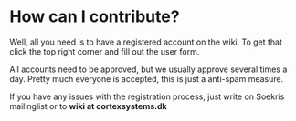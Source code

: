 # How can I contribute?

Well, all you need is to have a registered account on the wiki. To get that click the top right corner and fill out the user form.

All accounts need to be approved, but we usually approve several times a day. Pretty much everyone is accepted, this is just a anti-spam measure.

If you have any issues with the registration process, just write on Soekris mailinglist or to **wiki at cortexsystems.dk**
